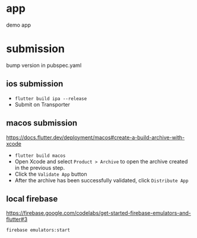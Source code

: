 # app

demo app

# submission

bump version in pubspec.yaml

## ios submission

- `flutter build ipa --release`
- Submit on Transporter

## macos submission

https://docs.flutter.dev/deployment/macos#create-a-build-archive-with-xcode

- `flutter build macos`
- Open Xcode and select `Product > Archive` to open the archive created in the previous step.
- Click the `Validate App` button
- After the archive has been successfully validated, click `Distribute App`

## local firebase

https://firebase.google.com/codelabs/get-started-firebase-emulators-and-flutter#3

`firebase emulators:start`